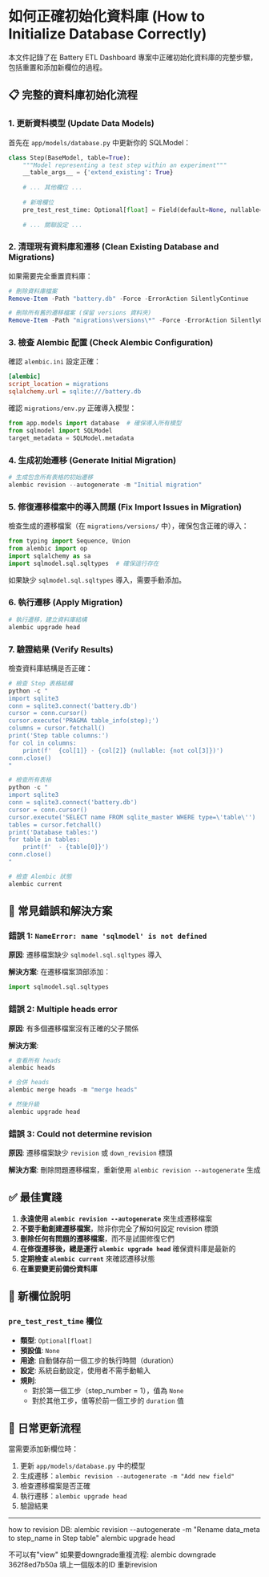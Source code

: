 # 如何正確初始化資料庫 (How to Initialize Database Correctly)

本文件記錄了在 Battery ETL Dashboard 專案中正確初始化資料庫的完整步驟，包括重置和添加新欄位的過程。

## 📋 完整的資料庫初始化流程

### 1. 更新資料模型 (Update Data Models)

首先在 `app/models/database.py` 中更新你的 SQLModel：

```python
class Step(BaseModel, table=True):
    """Model representing a test step within an experiment"""
    __table_args__ = {'extend_existing': True}
    
    # ... 其他欄位 ...
    
    # 新增欄位
    pre_test_rest_time: Optional[float] = Field(default=None, nullable=True)  # Duration of previous step, set automatically
    
    # ... 關聯設定 ...
```

### 2. 清理現有資料庫和遷移 (Clean Existing Database and Migrations)

如果需要完全重置資料庫：

```powershell
# 刪除資料庫檔案
Remove-Item -Path "battery.db" -Force -ErrorAction SilentlyContinue

# 刪除所有舊的遷移檔案 (保留 versions 資料夾)
Remove-Item -Path "migrations\versions\*" -Force -ErrorAction SilentlyContinue
```

### 3. 檢查 Alembic 配置 (Check Alembic Configuration)

確認 `alembic.ini` 設定正確：

```ini
[alembic]
script_location = migrations
sqlalchemy.url = sqlite:///battery.db
```

確認 `migrations/env.py` 正確導入模型：

```python
from app.models import database  # 確保導入所有模型
from sqlmodel import SQLModel
target_metadata = SQLModel.metadata
```

### 4. 生成初始遷移 (Generate Initial Migration)

```powershell
# 生成包含所有表格的初始遷移
alembic revision --autogenerate -m "Initial migration"
```

### 5. 修復遷移檔案中的導入問題 (Fix Import Issues in Migration)

檢查生成的遷移檔案（在 `migrations/versions/` 中），確保包含正確的導入：

```python
from typing import Sequence, Union
from alembic import op
import sqlalchemy as sa
import sqlmodel.sql.sqltypes  # 確保這行存在
```

如果缺少 `sqlmodel.sql.sqltypes` 導入，需要手動添加。

### 6. 執行遷移 (Apply Migration)

```powershell
# 執行遷移，建立資料庫結構
alembic upgrade head
```

### 7. 驗證結果 (Verify Results)

檢查資料庫結構是否正確：

```powershell
# 檢查 Step 表格結構
python -c "
import sqlite3
conn = sqlite3.connect('battery.db')
cursor = conn.cursor()
cursor.execute('PRAGMA table_info(step);')
columns = cursor.fetchall()
print('Step table columns:')
for col in columns:
    print(f'  {col[1]} - {col[2]} (nullable: {not col[3]})')
conn.close()
"

# 檢查所有表格
python -c "
import sqlite3
conn = sqlite3.connect('battery.db')
cursor = conn.cursor()
cursor.execute('SELECT name FROM sqlite_master WHERE type=\'table\'')
tables = cursor.fetchall()
print('Database tables:')
for table in tables:
    print(f'  - {table[0]}')
conn.close()
"

# 檢查 Alembic 狀態
alembic current
```

## 🚨 常見錯誤和解決方案

### 錯誤 1: `NameError: name 'sqlmodel' is not defined`

**原因**: 遷移檔案缺少 `sqlmodel.sql.sqltypes` 導入

**解決方案**: 在遷移檔案頂部添加：
```python
import sqlmodel.sql.sqltypes
```

### 錯誤 2: Multiple heads error

**原因**: 有多個遷移檔案沒有正確的父子關係

**解決方案**:
```powershell
# 查看所有 heads
alembic heads

# 合併 heads
alembic merge heads -m "merge heads"

# 然後升級
alembic upgrade head
```

### 錯誤 3: Could not determine revision

**原因**: 遷移檔案缺少 `revision` 或 `down_revision` 標頭

**解決方案**: 刪除問題遷移檔案，重新使用 `alembic revision --autogenerate` 生成

## ✅ 最佳實踐

1. **永遠使用 `alembic revision --autogenerate`** 來生成遷移檔案
2. **不要手動創建遷移檔案**，除非你完全了解如何設定 revision 標頭
3. **刪除任何有問題的遷移檔案**，而不是試圖修復它們
4. **在修復遷移後，總是運行 `alembic upgrade head`** 確保資料庫是最新的
5. **定期檢查 `alembic current`** 來確認遷移狀態
6. **在重要變更前備份資料庫**

## 📝 新欄位說明

### `pre_test_rest_time` 欄位

- **類型**: `Optional[float]`
- **預設值**: `None`
- **用途**: 自動儲存前一個工步的執行時間（duration）
- **設定**: 系統自動設定，使用者不需手動輸入
- **規則**: 
  - 對於第一個工步（step_number = 1），值為 `None`
  - 對於其他工步，值等於前一個工步的 `duration` 值

## 🔄 日常更新流程

當需要添加新欄位時：

1. 更新 `app/models/database.py` 中的模型
2. 生成遷移：`alembic revision --autogenerate -m "Add new field"`
3. 檢查遷移檔案是否正確
4. 執行遷移：`alembic upgrade head`
5. 驗證結果

---


how to revision DB:
alembic revision --autogenerate -m "Rename data_meta to step_name in Step table"
alembic upgrade head

不可以有"view"
如果要downgrade重複流程:
alembic downgrade 362f8ed7b50a 
填上一個版本的ID
重新revision